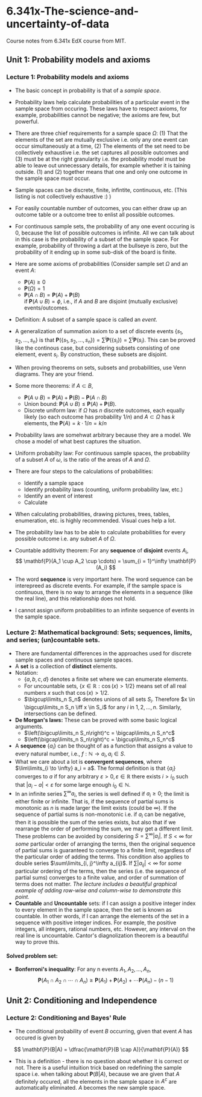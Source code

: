 
# 6.341x-The-science-and-uncertainty-of-data
Course notes from 6.341x EdX course from MIT. 

## Unit 1: Probability models and axioms

### Lecture 1: Probability models and axioms

* The basic concept in probability is that of a *sample space*.

* Probability laws help calculate probabilities of a particular event in the sample space from occuring. These laws have to respect axioms, for example, probabilities cannot be negative; the axioms are few, but powerful.
* There are three chief requirements for a sample space $\Omega$: (1) That the elements of the set are mutually exclusive i.e. only any one event can occur simultaneously at a time, (2) The elements of the set need to be collectively exhaustive i.e. the set captures all possible outcomes and (3) must be at the right granularity i.e.  the probability model must be able to leave out unnecessary details, for example whether it is taining outside. (1) and (2) together means that one and only one outcome in the sample space *must* occur. 
* Sample spaces can be discrete, finite, infintite, continuous, etc. (This listing is not collectively exhaustive :) )
* For easily countable number of outcomes, you can either draw up an outcome table or a outcome tree to enlist all possible outcomes.
* For continuous sample sets, the probability of any one event occuring is 0, because the list of possible outcomes is infinite. All we can talk about in this case is the probability of a subset of the sample space. For example, probability of throwing a dart at the bullseye is zero, but the probability of it ending up in some sub-disk of the board is finite.
* Here are some axioms of probabilities (Consider sample set $\Omega$ and an event $A$:
  - $\mathbf{P}(A) \geq 0$
  - $\mathbf{P}(\Omega) = 1$
  - $\mathbf{P}(A \cap B) = \mathbf{P}(A) + \mathbf{P}(B)$  
  if $\mathbf{P}(A \cup B) = \phi$, i.e., if $A$ and $B$ are disjoint (mutually exclusive) events/outcomes. 
* Definition: A subset of a sample space is called an *event*. 
* A generalization of summation axiom to a set of discrete events $\{s_1, s_2, ..., s_n\}$ is that $\mathbf{P}(\{s_1, s_2, ..., s_n\}) = \sum^i\mathbf{P}(\{s_i\}) = \sum^i\mathbf{P}(s_i)$. This can be proved like the continous case, but considering subsets consisting of one element, event $s_i$. By construction, these subsets are disjoint. 
* When proving theorems on sets, subsets and probabilities, use Venn diagrams. They are your friend. 
* Some more theorems: if $A \subset B$,
  - $\mathbf{P}(A \cup B) = \mathbf{P}(A) + \mathbf{P}(B) - \mathbf{P}(A \cap B)$
  - Union bound: $\mathbf{P}(A \cup B) \leq \mathbf{P}(A) + \mathbf{P}(B)$. 
  - Discrete uniform law: if $\Omega$ has $n$ discrete outcomes, each equally likely (so each outcome has probability $1/n$) and $A \subset \Omega$ has $k$ elements, the $\mathbf{P}(A) = k \cdot 1/n = k/n$ 
* Probability laws are somehwat arbitrary because they are a model. We chose a model of what best captures the situation. 
* Uniform probabilty law: For continuous sample spaces, the probability of a subset $A$ of $\omega$, is the ratio of the areas of $A$ and $\Omega$. 
* There are four steps to the calculations of probabilities:
  - Identify a sample space
  - Identify probability laws (counting, uniform probability law, etc.)
  - Identify an event of interest
  - Calculate
* When calculating probabilities, drawing pictures, trees, tables, enumeration, etc. is highly recommended. Visual cues help a lot. 
* The probability law has to be able to calculate probabilities for every possible outcome i.e. any subset $A$ of $\Omega$. 
* Countable additivity theorem: For any **sequence** of **disjoint** events $A_i$,
$$
\mathbf{P}(A_1 \cup A_2 \cup \cdots) = \sum_{i = 1}^\infty \mathbf{P}(A_i)
$$

* The word **sequence** is very important here. The word sequence can be interepreed as discrete events. For example, if the sample space is continuous, there is no way to arrange the elements in a sequence (like the real line), and this relationship does not hold. 

* I cannot assign uniform probabilities to an infinite sequence of events in the sample space. 
### Lecture 2:  Mathematical background: Sets; sequences, limits, and series; (un)countable sets. 

* There are fundamental differences in the approaches used for discrete sample spaces and continuous sample spaces. 
* A **set** is a collection of **distinct** elements.
* Notation: 
	- $\{a, b, c, d\}$ denotes a finite set where we can enumerate elements.
	- For uncountable sets, $\{x \in \mathbb{R}: \cos(x) > 1/2\}$ means set of all real numbers $x$ such that $\cos(x) > 1/2$.  
	- $\bigcup\limits_n S_n$ denotes unions of all sets $S_i$. Therefore $x \in \bigcup\limits_n S_n \iff x \in S_i$ for any $i$ in $1, 2, ..., n$. Similarly, intersections can be defined. 
* **De Morgan's laws:** These can be proved with some basic logical arguments. 
	- $\left(\bigcup\limits_n S_n\right)^c = \bigcap\limits_n S_n^c$
	- $\left(\bigcap\limits_n S_n\right)^c = \bigcup\limits_n S_n^c$
* A **sequence** $\{a_i\}$ can be thought of as a function that assigns a value to every natural number, i.e., $f:\mathbb{N} \to a_i, a_i \in S$. 
* What we care about a lot is **convergent sequences**, where $\lim\limits_{i \to \infty} a_i = a$. The formal definition is that $\{a_i\}$ converges to $a$ if for any arbitrary $\varepsilon > 0, \varepsilon \in \mathbb{R}$ there exists $i > i_0$ such that $|a_i - a| < \varepsilon$ for some large enough $i_0 \in \mathbb{N}$. 
* In an infinite series $\sum^\infty a_i$, the series is well defined if $a_i \geq 0$; the limit is either finite or infinite. That is, if the sequence of partial sums is monotonic as $n$ is made larger the limit exists (could be $\infty$). If the sequence of partial sums is non-monotonic i.e. if $a_i$ can be negative, then it is possible the sum of the series exists, but also that if we rearrange the order of performing the sum, we may get a different limit. These problems can be avoided by considering $S = \sum^\infty |a_i|$. If $S < \infty$ for *some* particular order of arranging the terms, then the original sequence of partial sums is guaranteed to converge to a finite limit, regardless of the particular order of adding the terms. This condition also applies to double series $\sum\limits_{i, j}^\infty a_{ij}$. If $\sum |a_{ij}| < \infty$ for *some* particular ordering of the terms, then the series (i.e. the sequence of partial sums) converges to a finite value, and order of summation of terms does not matter. *The lecture includes a beautiful graphical example of adding row-wise and column-wise to demonstrate this point.*
* **Countable** and **Uncountable** sets: if I can assign a positive integer index to every element in the sample space, then the set is known as countable. In other words, if I can arrange the elements of the set in a sequence with positive integer indices. For example, the positive integers, all integers, rational numbers, etc. However, any interval on the real line is uncountable.  Cantor's diagnolization theorem is a beautiful way to prove this. 
#### Solved problem set:
* **Bonferroni's inequality**: For any n  events $A_1, A_2, ..., A_n$,
$$
\mathbf{P}(A_1 \cap A_2 \cap \cdots \cap A_n) \geq \mathbf{P}(A_1) + \mathbf{P}(A_2) + \cdots \mathbf{P}(A_n) - (n-1)
$$

## Unit 2: Conditioning and Independence

### Lecture 2: Conditioning and Bayes' Rule

* The conditional probability of event $B$ occurring, given that event $A$ has occured is given by

$$
\mathbf{P}(B|A) = \dfrac{\mathbf{P}(B \cap A)}{\mathbf{P}(A)}
$$

* This is a definition - there is no question about whether it is correct or not. There is a useful intuition trick based on redefining the sample space i.e. when talking about $\mathbf{P}(B|A)$, because we are given that $A$ definitely occured, all the elements in the sample space in $A^c$ are automatically eliminated. $A$ becomes the new sample space. 
